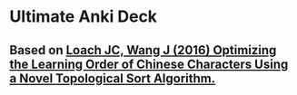 # Ultimate Anki Deck

## Based on [Loach JC, Wang J (2016) Optimizing the Learning Order of Chinese Characters Using a Novel Topological Sort Algorithm.](https://journals.plos.org/plosone/article?id=10.1371/journal.pone.0163623)